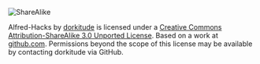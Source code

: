 ![ShareAlike][sharealike-image]

Alfred-Hacks by [dorkitude][dorkitude] is licensed under a [Creative Commons
Attribution-ShareAlike 3.0 Unported License][license].  Based on a work at
[github.com][repository].  Permissions beyond the scope of this license may be
available by contacting dorkitude via GitHub.

[dorkitude]: http://dorkitude.com
[repository]: https://github.com/dorkitude/Alfred-Hacks
[license]: http://creativecommons.org/licenses/by-sa/3.0/
[sharealike-image]: http://i.creativecommons.org/l/by-sa/3.0/88x31.png
